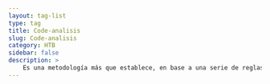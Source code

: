 ```yaml
---
layout: tag-list
type: tag
title: Code-analisis
slug: Code-analisis
category: HTB
sidebar: false
description: >
    Es una metodología más que establece, en base a una serie de reglas de estilo, si el código generado está bien formado y estructurado.
---
```









